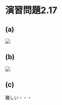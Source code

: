 # 演習問題2.17

## (a)
<img src="https://horie-t.github.io/DigitalDesignAndComputerArchitecture-Ans/images/ex2-17/ex2-17-a.png" />

## (b)
<img src="https://horie-t.github.io/DigitalDesignAndComputerArchitecture-Ans/images/ex2-17/ex2-17-b.png" />

## (c)

難しい・・・
